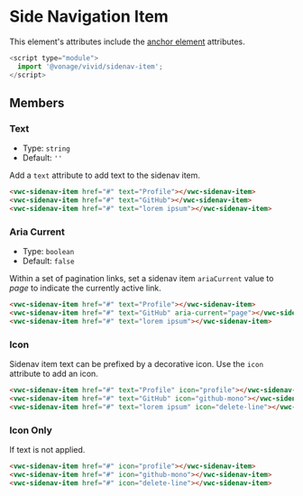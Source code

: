 # Side Navigation Item

This element's attributes include the [anchor element](https://developer.mozilla.org/en-US/docs/Web/HTML/Element/a) attributes.

```js
<script type="module">
  import '@vonage/vivid/sidenav-item';
</script>
```

## Members

### Text

- Type: `string`
- Default: `''`

Add a `text` attribute to add text to the sidenav item.

```html preview
<vwc-sidenav-item href="#" text="Profile"></vwc-sidenav-item>
<vwc-sidenav-item href="#" text="GitHub"></vwc-sidenav-item>
<vwc-sidenav-item href="#" text="lorem ipsum"></vwc-sidenav-item>
```

### Aria Current

- Type: `boolean`
- Default: `false`

Within a set of pagination links, set a sidenav item `ariaCurrent` value to *page* to indicate the currently active link.

```html preview
<vwc-sidenav-item href="#" text="Profile"></vwc-sidenav-item>
<vwc-sidenav-item href="#" text="GitHub" aria-current="page"></vwc-sidenav-item>
<vwc-sidenav-item href="#" text="lorem ipsum"></vwc-sidenav-item>
```

### Icon

Sidenav item text can be prefixed by a decorative icon.
Use the `icon` attribute to add an icon.

```html preview
<vwc-sidenav-item href="#" text="Profile" icon="profile"></vwc-sidenav-item>
<vwc-sidenav-item href="#" text="GitHub" icon="github-mono"></vwc-sidenav-item>
<vwc-sidenav-item href="#" text="lorem ipsum" icon="delete-line"></vwc-sidenav-item>
```

### Icon Only

If text is not applied.

```html preview
<vwc-sidenav-item href="#" icon="profile"></vwc-sidenav-item>
<vwc-sidenav-item href="#" icon="github-mono"></vwc-sidenav-item>
<vwc-sidenav-item href="#" icon="delete-line"></vwc-sidenav-item>
```
